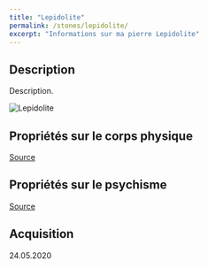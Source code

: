 ```yaml
---
title: "Lepidolite"
permalink: /stones/lepidolite/
excerpt: "Informations sur ma pierre Lepidolite"
---
```


## Description
Description.

![Lepidolite](/images/stones//images/Lepidolite_Kerstin_20200524.jpg.jpg "Lepidolite")

## Propriétés sur le corps physique


[Source](https://)


## Propriétés sur le psychisme


[Source](https://)

## Acquisition


24.05.2020
